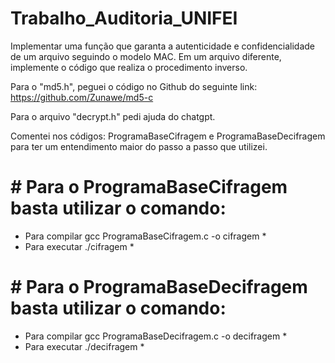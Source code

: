 # Trabalho_Auditoria_UNIFEI
Implementar uma função que garanta a autenticidade e confidencialidade de um arquivo seguindo o modelo MAC. Em um arquivo diferente, implemente o código que realiza o procedimento inverso.


Para o "md5.h", peguei o código no Github do seguinte link: https://github.com/Zunawe/md5-c

Para o arquivo "decrypt.h" pedi ajuda do chatgpt.

Comentei nos códigos: ProgramaBaseCifragem e ProgramaBaseDecifragem para ter um entendimento maior do passo a passo que utilizei. 

# #  Para o ProgramaBaseCifragem basta utilizar o comando: 
*  Para compilar gcc ProgramaBaseCifragem.c -o cifragem *
*  Para executar ./cifragem                             *

# #  Para o ProgramaBaseDecifragem basta utilizar o comando: 

*  Para compilar gcc ProgramaBaseDecifragem.c -o decifragem *
*  Para executar ./decifragem                             *

